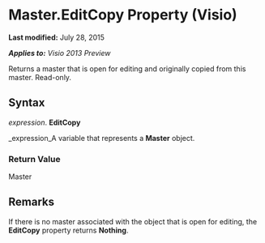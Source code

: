 
# Master.EditCopy Property (Visio)

 **Last modified:** July 28, 2015

 _**Applies to:** Visio 2013 Preview_

Returns a master that is open for editing and originally copied from this master. Read-only.


## Syntax

 _expression_. **EditCopy**

 _expression_A variable that represents a  **Master** object.


### Return Value

Master


## Remarks

If there is no master associated with the object that is open for editing, the  **EditCopy** property returns **Nothing**.

